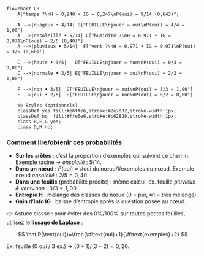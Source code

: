 ```mermaid
flowchart LR
    A["temps ?\nH = 0,940 • IG = 0,247\nP(oui) = 9/14 (0,643)"]

    A -->|nuageux • 4/14| B["FEUILLE\njouer = oui\nP(oui) = 4/4 = 1,00"]
    A -->|ensoleillé • 5/14| C["humidité ?\nH = 0,971 • IG = 0,971\nP(oui) = 2/5 (0,40)"]
    A -->|pluvieux • 5/14|  F['vent ?\nH = 0,971 • IG = 0,971\nP(oui) = 3/5 (0,60)']

    C -->|haute • 3/5|   D["FEUILLE\njouer = non\nP(oui) = 0/3 = 0,00"]
    C -->|normale • 2/5| E["FEUILLE\njouer = oui\nP(oui) = 2/2 = 1,00"]

    F -->|non • 3/5|  G["FEUILLE\njouer = oui\nP(oui) = 3/3 = 1,00"]
    F -->|oui • 2/5|  H["FEUILLE\njouer = non\nP(oui) = 0/2 = 0,00"]

    %% Styles (optionnels)
    classDef yes fill:#e6ffe6,stroke:#2e7d32,stroke-width:1px;
    classDef no  fill:#ffe6e6,stroke:#c62828,stroke-width:1px;
    class B,E,G yes;
    class D,H no;
```

### Comment lire/obtenir ces probabilités

* **Sur les arêtes** : c’est la proportion d’exemples qui suivent ce chemin.
  Exemple racine → *ensoleilé* : $5/14$.
* **Dans un nœud** : $P(\text{oui}) = \#\text{oui du nœud} / \#\text{exemples du nœud}$.
  Exemple nœud *ensoleilé* : $2/5 = 0{,}40$.
* **Dans une feuille** (probabilité prédite) : même calcul, ex. feuille *pluvieux & vent=non* : $3/3=1{,}00$.
* **Entropie H** : mélange des classes du nœud (0 = pur, ≈1 = très mélangé).
* **Gain d’info IG** : baisse d’entropie après la question posée au nœud.

👉 Astuce classe : pour éviter des 0%/100% sur toutes petites feuilles, utilisez le **lissage de Laplace** :

$$
\hat P(\text{oui})=\frac{\#\text{oui}+1}{\#\text{exemples}+2}
$$

Ex. feuille (0 oui / 3 ex.) → $(0+1)/(3+2)=0{,}20$.
